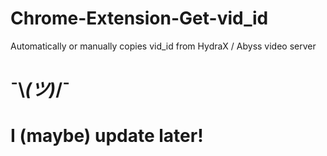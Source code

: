 # Chrome-Extension-Get-vid_id
Automatically or manually copies vid_id from HydraX / Abyss video server
# ¯⁠\⁠_⁠(⁠ツ⁠)⁠_⁠/⁠¯ 
# I (maybe) update later!
